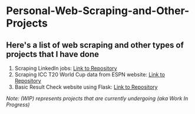 # Personal-Web-Scraping-and-Other-Projects

## Here's a list of web scraping and other types of projects that I have done

1) Scraping LinkedIn jobs: [Link to Repository](https://github.com/yashdoshi247/Job-Scraping)
2) Scraping ICC T20 World Cup data from ESPN website: [Link to Repository](https://github.com/yashdoshi247/Cricket-Data-Scraping)
3) Basic Result Check website using Flask: [Link to Repository](https://github.com/yashdoshi247/Result-Checker-web-app)

*Note: (WIP) represents projects that are currently undergoing (aka Work In Progress)*

